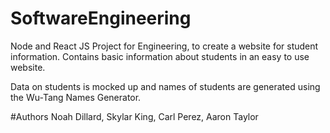# SoftwareEngineering
Node and React JS Project for Engineering, to create a website for student information. Contains basic information about students in an easy to use website. 

Data on students is mocked up and names of students are generated using the Wu-Tang Names Generator.

#Authors
Noah Dillard, Skylar King, Carl Perez, Aaron Taylor